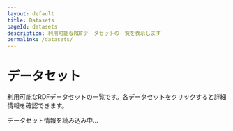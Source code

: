 ```yaml
---
layout: default
title: Datasets
pageId: datasets
description: 利用可能なRDFデータセットの一覧を表示します
permalink: /datasets/
---
```


<div class="p-hero">
  <h1 class="p-hero__title">データセット</h1>
  <p class="p-hero__description">利用可能なRDFデータセットの一覧です。各データセットをクリックすると詳細情報を確認できます。</p>
</div>

<div id="loading" class="p-loading">
  <p>データセット情報を読み込み中...</p>
</div>

<div id="error" class="p-error" style="display: none;">
  <p>データセットの読み込みに失敗しました。</p>
</div>

<div id="dataset-list" class="c-card-grid" style="display: none;">
  <!-- データセット一覧がここに動的に生成されます -->
</div>

<script>
document.addEventListener('DOMContentLoaded', function() {
  loadDatasets();
});

function loadDatasets() {
  const loadingEl = document.getElementById('loading');
  const errorEl = document.getElementById('error');
  const listEl = document.getElementById('dataset-list');
  
  // temp-datasets.json ファイルから詳細なデータセット情報を読み込み
  // 将来的にはAPIエンドポイントに変更予定
  const baseUrl = '{{ site.baseurl }}' || '';
  const fetchUrl = `${baseUrl}/assets/data/temp-datasets.json`;
  
  fetch(fetchUrl)
    .then(function(response) {
      if (!response.ok) {
        throw new Error(`Failed to fetch dataset list: ${response.status}`);
      }
      return response.json();
    })
    .then(function(datasets) {
      loadingEl.style.display = 'none';
      
      if (datasets.length === 0) {
        errorEl.innerHTML = '<p>データセットが見つかりませんでした。</p>';
        errorEl.style.display = 'block';
        return;
      }
      
      // メタデータがあるデータセットとないデータセットを分類
      const withMetadata = datasets.filter(d => d.title && d.title.length > 0);
      const withoutMetadata = datasets.filter(d => !d.title || d.title.length === 0);
      
      // データセット統計を表示
      const statsHtml = `
        <div class="u-text-center u-mb-lg">
          <h3>データセット統計</h3>
          <p><strong>総データセット数:</strong> ${datasets.length}</p>
          <p><strong>メタデータあり:</strong> ${withMetadata.length}</p>
          <p><strong>メタデータなし:</strong> ${withoutMetadata.length}</p>
        </div>
      `;
      
      // データセット一覧を生成
      const datasetsHtml = datasets.map(dataset => {
        const title = dataset.title || dataset.id;
        const description = dataset.description || 'メタデータは準備中です';
        const tagsHtml = dataset.tags && dataset.tags.length > 0 
          ? `<div class="c-card__tags">${dataset.tags.map(tag => `<span class="c-tag">${tag}</span>`).join('')}</div>`
          : '';
        
        return `
          <div class="c-card ${dataset.title ? 'c-card--with-metadata' : 'c-card--no-metadata'}">
            <h3 class="c-card__title">
              <a href="${baseUrl}/dataset/?id=${dataset.id}">${title}</a>
            </h3>
            <div class="c-card__description">
              <p>${description}</p>
              ${tagsHtml}
            </div>
            <div class="c-card__meta">
              <p><strong>ID:</strong> ${dataset.id}</p>
              <p><strong>設定ファイル:</strong> <a href="https://github.com/dbcls/rdf-config/tree/master/config/${dataset.id}" target="_blank">GitHub</a></p>
            </div>
            <p><a href="${baseUrl}/dataset/?id=${dataset.id}" class="c-btn c-btn--outline-primary">詳細を見る →</a></p>
          </div>
        `;
      }).join('');
      
      listEl.innerHTML = statsHtml + datasetsHtml;
      listEl.style.display = 'grid';
    })
    .catch(function(error) {
      console.error('Error loading datasets:', error);
      loadingEl.style.display = 'none';
      errorEl.innerHTML = `
        <p>データセットの読み込みに失敗しました。</p>
        <p>エラー: ${error.message}</p>
      `;
      errorEl.style.display = 'block';
    });
}
</script>
